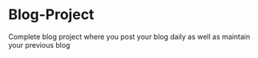 # Blog-Project
Complete blog project where you post your blog daily as well as  maintain your previous blog
